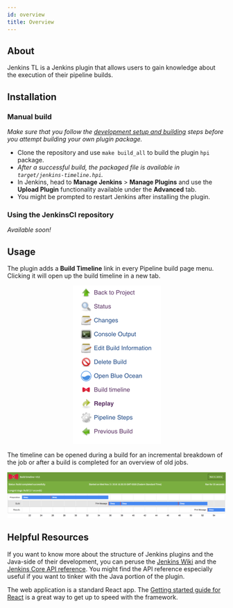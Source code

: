 ```yaml
---
id: overview
title: Overview
---
```


## About

Jenkins TL is a Jenkins plugin that allows users to gain knowledge about the execution of their pipeline builds.

## Installation

### Manual build

_Make sure that you follow the [development setup and building](https://github.com/tophat/jenkins-timeline-plugin/tree/docusaurus#Setting-up-a-development-environment) steps before you attempt building your own plugin package._
- Clone the repository and use `make build_all` to build the plugin `hpi` package.
- _After a successful build, the packaged file is available in `target/jenkins-timeline.hpi`._
- In Jenkins, head to __Manage Jenkins__ > __Manage Plugins__ and use the __Upload Plugin__ functionality available under the __Advanced__ tab.
- You might be prompted to restart Jenkins after installing the plugin.

### Using the JenkinsCI repository

_Available soon!_

## Usage

The plugin adds a __Build Timeline__ link in every Pipeline build page menu. Clicking it will open up the build timeline in a new tab.

<div align="center">
<img src="/img/jenkins_menu.png"/>
</div>

The timeline can be opened during a build for an incremental breakdown of the job or after a build is completed for an overview of old jobs.

<div align="center">
<img src="/img/timeline.png"/>
</div>

## Helpful Resources
If you want to know more about the structure of Jenkins plugins and the Java-side of their development, you can peruse the [Jenkins Wiki](https://wiki.jenkins.io/display/JENKINS/Plugin+tutorial) and the [Jenkins Core API reference](https://javadoc.jenkins.io/). You might find the API reference especially useful if you want to tinker with the Java portion of the plugin.

The web application is a standard React app. The [Getting started guide for React](https://reactjs.org/docs/getting-started.html) is a great way to get up to speed with the framework.
